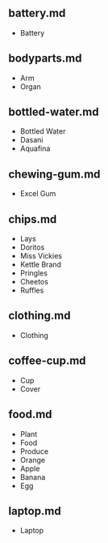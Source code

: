 ## battery.md
- Battery

## bodyparts.md
- Arm
- Organ

## bottled-water.md
- Bottled Water
- Dasani
- Aquafina

## chewing-gum.md
- Excel Gum

## chips.md
- Lays
- Doritos
- Miss Vickies
- Kettle Brand
- Pringles
- Cheetos
- Ruffles

## clothing.md
- Clothing

## coffee-cup.md
- Cup
- Cover

## food.md
- Plant
- Food
- Produce
- Orange
- Apple
- Banana
- Egg

## laptop.md
- Laptop
